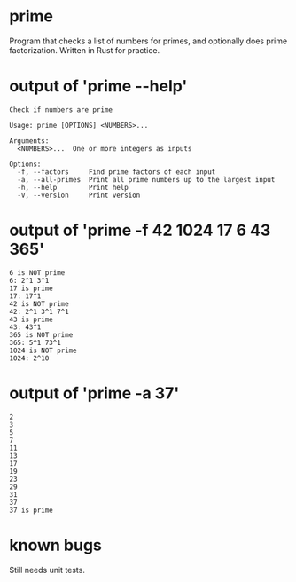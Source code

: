 # prime
Program that checks a list of numbers for primes, and optionally does prime factorization.  Written in Rust for practice.

# output of 'prime --help'
    Check if numbers are prime

    Usage: prime [OPTIONS] <NUMBERS>...

    Arguments:
      <NUMBERS>...  One or more integers as inputs

    Options:
      -f, --factors     Find prime factors of each input
      -a, --all-primes  Print all prime numbers up to the largest input
      -h, --help        Print help
      -V, --version     Print version

# output of 'prime -f 42 1024 17 6 43 365'
    6 is NOT prime
    6: 2^1 3^1 
    17 is prime
    17: 17^1 
    42 is NOT prime
    42: 2^1 3^1 7^1 
    43 is prime
    43: 43^1 
    365 is NOT prime
    365: 5^1 73^1 
    1024 is NOT prime
    1024: 2^10

# output of 'prime -a 37'
    2
    3
    5
    7
    11
    13
    17
    19
    23
    29
    31
    37
    37 is prime

# known bugs
Still needs unit tests.
